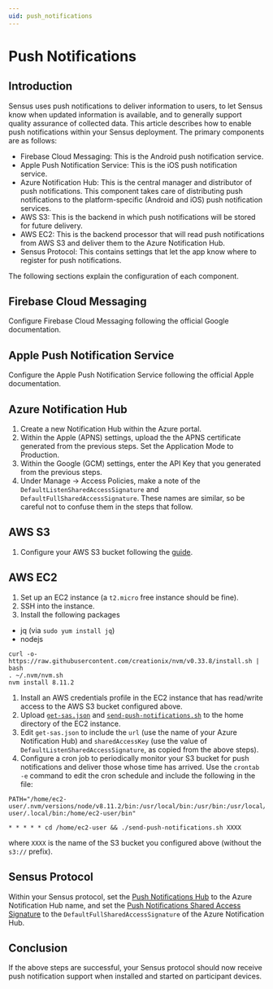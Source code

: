 ```yaml
---
uid: push_notifications
---
```


# Push Notifications

## Introduction
Sensus uses push notifications to deliver information to users, to let Sensus know when
updated information is available, and to generally support quality assurance of collected 
data. This article describes how to enable push notifications within your Sensus deployment.
The primary components are as follows:

  * Firebase Cloud Messaging:  This is the Android push notification service.
  * Apple Push Notification Service:  This is the iOS push notification service.
  * Azure Notification Hub:  This is the central manager and distributor of push notifications.
                             This component takes care of distributing push notifications to the
                             platform-specific (Android and iOS) push notification services.
  * AWS S3:  This is the backend in which push notifications will be stored for future delivery.
  * AWS EC2:  This is the backend processor that will read push notifications from AWS S3 and
              deliver them to the Azure Notification Hub.
  * Sensus Protocol:  This contains settings that let the app know where to register for push 
                      notifications.

The following sections explain the configuration of each component.

## Firebase Cloud Messaging
Configure Firebase Cloud Messaging following the official Google documentation.

## Apple Push Notification Service
Configure the Apple Push Notification Service following the official Apple documentation.

## Azure Notification Hub
1. Create a new Notification Hub within the Azure portal.
1. Within the Apple (APNS) settings, upload the the APNS certificate generated from 
   the previous steps. Set the Application Mode to Production.
1. Within the Google (GCM) settings, enter the API Key that you generated from the
   previous steps.
1. Under Manage -> Access Policies, make a note of the `DefaultListenSharedAccessSignature` and
   `DefaultFullSharedAccessSignature`. These names are similar, so be careful not to confuse them
   in the steps that follow.

## AWS S3
1. Configure your AWS S3 bucket following the [guide](xref:Sensus.DataStores.Remote.AmazonS3RemoteDataStore).

## AWS EC2
1. Set up an EC2 instance (a `t2.micro` free instance should be fine).
1. SSH into the instance.
1. Install the following packages
  * jq (via `sudo yum install jq`)
  * nodejs

```
curl -o- https://raw.githubusercontent.com/creationix/nvm/v0.33.8/install.sh | bash
. ~/.nvm/nvm.sh
nvm install 8.11.2
```

1. Install an AWS credentials profile in the EC2 instance that has read/write access to the AWS S3 bucket configured above.
1. Upload [`get-sas.json`](https://github.com/predictive-technology-laboratory/sensus/blob/develop/Scripts/get-sas.js) and 
   [`send-push-notifications.sh`](https://github.com/predictive-technology-laboratory/sensus/blob/develop/Scripts/send-push-notifications.sh)
   to the home directory of the EC2 instance.
1. Edit `get-sas.json` to include the `url` (use the name of your Azure Notification Hub) and `sharedAccessKey` (use the 
   value of `DefaultListenSharedAccessSignature`, as copied from the above steps).
1. Configure a cron job to periodically monitor your S3 bucket for push notifications and deliver those whose time has arrived. 
   Use the `crontab -e` command to edit the cron schedule and include the following in the file:

```
PATH="/home/ec2-user/.nvm/versions/node/v8.11.2/bin:/usr/local/bin:/usr/bin:/usr/local/sbin:/usr/sbin:/home/ec2-user/.local/bin:/home/ec2-user/bin"

* * * * * cd /home/ec2-user && ./send-push-notifications.sh XXXX
```

where `XXXX` is the name of the S3 bucket you configured above (without the `s3://` prefix).

## Sensus Protocol
Within your Sensus protocol, set the [Push Notifications Hub](xref:Sensus.Protocol.PushNotificationsHub) to the Azure Notification
Hub name, and set the [Push Notifications Shared Access Signature](xref:Sensus.Protocol.PushNotificationsSharedAccessSignature) to
the `DefaultFullSharedAccessSignature` of the Azure Notification Hub.

## Conclusion
If the above steps are successful, your Sensus protocol should now receive push notification support when
installed and started on participant devices.